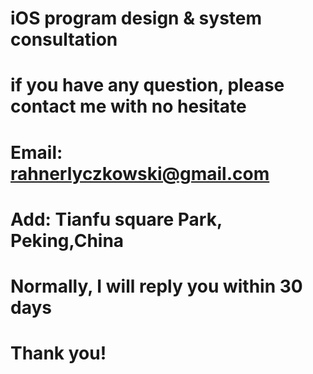 # iOS program design & system consultation
# if you have any question, please contact me with no hesitate
# Email: rahnerlyczkowski@gmail.com
# Add: Tianfu square Park, Peking,China
# Normally, I will reply you within 30 days
# Thank you!


